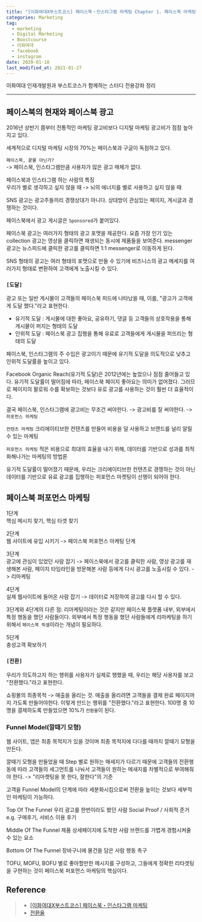 ```yaml
---  
title: "[이화여대X부스트코스] 페이스북・인스타그램 마케팅 Chapter 1. 페이스북 마케팅이란?"  
categories: Marketing  
tag:
  - marketing
  - Digital Marketing
  - Boostcourse
  - 이화여대
  - facebook
  - instagram
date: 2020-01-18
last_modified_at: 2021-01-27
---  
```


이화여대 인재개발원과 부스트코스가 함께하는 스터디 전용강좌 정리

---

## 페이스북의 현재와 페이스북 광고

2016년 상반기 쯤부터 전통적인 마케팅 광고비보다 디지털 마케팅 광고비가 점점 높아지고 있다.

세계적으로 디지털 마케팅 시장의 70%는 페이스북과 구글이 독점하고 있다.  

`페이스북, 끝물 아닌가?`  
-> 페이스북, 인스타그램만큼 사용자가 많은 광고 매체가 없다.

페이스북과 인스타그램 하는 사람의 특징  
우리가 별로 생각하고 싶지 않을 때 -> 뇌의 에너지를 별로 사용하고 싶지 않을 때

SNS 광고는 광고주들끼리 경쟁상대가 아니다. 상대방이 관심있는 페이지, 게시글과 경쟁하는 것이다.

페이스북에서 광고 게시글은 `Sponsored`가 붙어있다.

페이스북 광고는 여러가지 형태의 광고 포맷을 제공한다. 요즘 가장 인기 있는 collection 광고는 영상을 클릭하면 재생되는 동시에 제품들을 보여준다. messenger 광고는 뉴스피드에 클릭한 광고를 클릭하면 1:1 messenger로 이동하게 된다.

SNS 형태의 광고는 여러 형태의 포맷으로 만들 수 있기에 비즈니스의 광고 메세지를 여러가지 형태로 변환하여 고객에게 노출시킬 수 있다.

### `[도달]`

광고 또는 일반 게시물이 고객들의 페이스북 피드에 나타났을 때, 이를, "광고가 고객에게 도달 했다."라고 표현한다.

- 유기적 도달 : 게시물에 대한 좋아요, 공유하기, 댓글 등 고객들의 상호작용을 통해 게시물이 퍼지는 형태의 도달
- 인위적 도달 : 페이스북 광고 집행을 통해 유료로 고객들에게 게시물을 퍼뜨리는 형태의 도달

페이스북, 인스타그램의 주 수입은 광고이기 때문에 유기적 도달을 의도적으로 낮추고 인위적 도달률을 높이고 있다.

Facebook Organic Reach(유기적 도달)은 2012년에는 높았으나 점점 줄어들고 있다. 유기적 도달률이 떨어짐에 따라, 페이스북 페이지 좋아요는 의미가 없어졌다. 그러므로 페이지의 팔로워 수를 확보하는 것보다 유로 광고를 사용하는 것이 훨씬 더 효율적이다.

결국 페이스북, 인스타그램에 광고비는 무조건 써야한다. -> 광고비를 잘 써야한다. -> `퍼포먼스 마케팅`

`컨텐츠 마케팅`
크리에이티브한 컨텐츠를 만들어 비용을 덜 사용하고 브랜드를 널리 알릴 수 있는 마케팅

`퍼포먼스 마케팅`
적은 비용으로 최대의 효율을 내기 위해, 데이터를 기반으로 성과를 최적화해나가는 마케팅의 방법론

유기적 도달률이 떨어졌기 때문에, 우리는 크리에이티브한 컨텐츠로 경쟁하는 것이 아닌 데이터를 기반으로 유료 광고를 집행하는 퍼포먼스 마켓팅이 선행이 되어야 한다. 

## 페이스북 퍼포먼스 마케팅

1단계  
핵심 메시지 찾기, 핵심 타겟 찾기 

2단계  
웹 사이트에 유입 시키기 -> 페이스북 퍼포먼스 마케팅 단계  

3단계  
광고에 관심이 있었던 사람 잡기 -> 페이스북에서 광고를 클릭한 사람, 영상 광고를 재생해본 사람, 페이지 타임라인을 방문해본 사람 등에게 다시 광고를 노출시킬 수 있다. -> 리마케팅

4단계  
실제 웹사이트에 들어온 사람 잡기 -> 데이터로 저장하여 광고를 다시 할 수 있다.

3단계와 4단계의 다른 점: 리마케팅이라는 것은 같지만 페이스북 플랫폼 내부, 외부에서 특정 행동을 했던 사람들이다. 외부에서 특정 행동을 했던 사람들에게 리마케팅을 하기 위해서 `페이스북 픽셀`이라는 개념이 필요하다.

5단계  
충성고객 확보하기

### `[전환]`

우리가 의도하고자 하는 행위를 사용자가 실제로 행했을 때, 우리는 해당 사용자를 보고 "전환했다."라고 표현한다. 

쇼핑몰의 최종목적 -> 매출을 올리는 것.
매출을 올리려면 고객들을 결제 완료 페이지까지 가도록 만들어야한다. 이렇게 만드는 행위를 "전환했다."라고 표현한다. 100명 중 10명을 결제하도록 만들었으면 10%가 `전환율`이 된다.

### Funnel Model(깔때기 모형)

웹 사이트, 앱은 최종 목적지가 있을 것이며 최종 목적지에 다다를 때까지 깔때기 모형을 만든다.

깔때기 모형을 만들었을 때 Step 별로 원하는 매세지가 다르기 때문에 고객들의 전환행동에 따라 고객들의 세그먼트를 나눠서 고객들이 원하는 메새지를 차별적으로 부여해줘야 한다.
-> "리마켓팅을 못 한다, 잘한다"의 기준

고객을 Funnel Model의 단계에 따라 세분화시킴으로써 전환을 높이는 것보다 세부적인 마케팅이 가능하다.

Top Of The Funnel
우리 광고를 한번이라도 봤던 사람
Social Proof / 사회적 준거
e.g. 구매후기, 서비스 이용 후기

Middle Of The Funnel
제품 상세페이지에 도착한 사람
브랜드를 가볍게 경험시켜줄 수 있는 요소

Bottom Of The Funnel
장바구니에 물건을 담은 사람
행동 촉구

TOFU, MOFU, BOFU 별로 좋아할만한 메시지를 구성하고, 그들에게 정확한 리타겟팅을 구현하는 것이 페이스북 퍼포먼스 마케팅의 핵심이다.

## Reference

>- [[이화여대X부스트코스] 페이스북・인스타그램 마케팅](https://www.boostcourse.org/study-ewha-job)
>- [전환율](https://terms.naver.com/entry.nhn?docId=860161&cid=50371&categoryId=50371)

